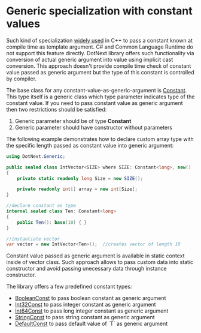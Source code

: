 Generic specialization with constant values
====
Such kind of specialization [widely used](https://en.cppreference.com/w/cpp/language/template_parameters) in C++ to pass a constant known at compile time as template argument. C# and Common Language Runtime do not support this feature directly. DotNext library offers such functionality via conversion of actual generic argument into value using implicit cast conversion. This approach doesn't provide compile time check of constant value passed as generic argument but the type of this constant is controlled by compiler.

The base class for any constant-value-as-generic-argument is [Constant](xref:DotNext.Generic.Constant`1). This type itself is a generic class which type parameter indicates type of the constant value. If you need to pass constant value as generic argument then two restrictions should be satisfied:
1. Generic parameter should be of type **Constant**
1. Generic parameter should have constructor without parameters

The following example demonstrates how to declare custom array type with the specific length passed as constant value into generic argument:
```csharp
using DotNext.Generic;

public sealed class IntVector<SIZE> where SIZE: Constant<long>, new()
{
    private static readonly long Size = new SIZE();

    private readonly int[] array = new int[Size];
}

//declare constant as type
internal sealed class Ten: Constant<long>
{
    public Ten(): base(10) { }
}

//instantiate vector
var vector = new IntVector<Ten>();  //creates vector of length 10
```

Constant value passed as generic argument is available in static context inside of vector class. Such approach allows to pass custom data into static constructor and avoid passing unecessary data through instance constructor.

The library offers a few predefined constant types:
* [BooleanConst](xref:DotNext.Generic.BooleanConst) to pass boolean constant as generic argument
* [Int32Const](xref:DotNext.Generic.Int32Const) to pass integer constant as generic argument
* [Int64Const](xref:DotNext.Generic.Int64Const) to pass long integer constant as generic argument
* [StringConst](xref:DotNext.Generic.StringConst) to pass string constant as generic argument
* [DefaultConst](xref:DotNext.Generic.DefaultConst`1) to pass default value of `T` as generic argument